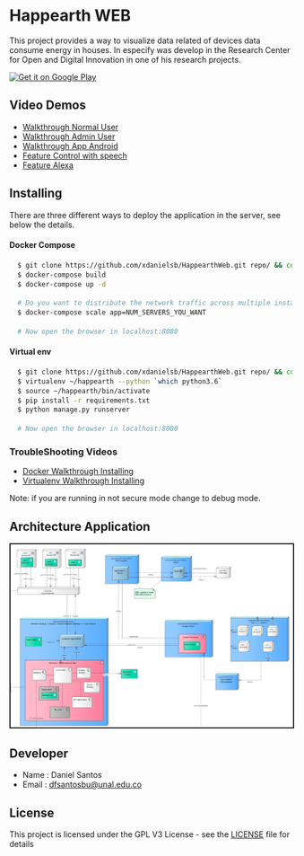 Happearth WEB
====================
This project provides a way to visualize data related of devices data consume energy in houses. 
In especify was develop in the  Research Center for Open and Digital Innovation in one of his research projects.

<a href="https://play.google.com/store/apps/details?id=me.danieldev.happearth" align="center">
  <img src="https://play.google.com/intl/en_us/badges/images/generic/en_badge_web_generic.png" width="150" height="60" alt="Get it on Google Play" border="0">
</a> 

Video Demos
---------
  * [Walkthrough Normal User](https://www.youtube.com/watch?v=siDfX1V4jSY&list=PL2Adzu29QFW7e-ttRDT6EJDtKi215Ngkb&index=1)
  * [Walkthrough Admin User](https://www.youtube.com/watch?v=CWdd_COiLT0&list=PL2Adzu29QFW7e-ttRDT6EJDtKi215Ngkb&index=2)
  * [Walkthrough App Android](https://www.youtube.com/watch?v=n7ys87E8FRs&list=PL2Adzu29QFW7e-ttRDT6EJDtKi215Ngkb&index=3)
  * [Feature Control with speech](https://www.youtube.com/watch?v=yTx8MR5NCJs&list=PL2Adzu29QFW7e-ttRDT6EJDtKi215Ngkb&index=5)  
  * [Feature Alexa](https://www.youtube.com/watch?v=f5FYRmnlgf4&list=PL2Adzu29QFW7e-ttRDT6EJDtKi215Ngkb&index=4)  

Installing
----------
There are three different ways to deploy the application in the server, see below the details.

#### Docker Compose 
```sh
  $ git clone https://github.com/xdanielsb/HappearthWeb.git repo/ && cd repo/  
  $ docker-compose build
  $ docker-compose up -d

  # Do you want to distribute the network traffic across multiple instances? LOAD BALANCING = <3 
  $ docker-compose scale app=NUM_SERVERS_YOU_WANT

  # Now open the browser in localhost:8080
```

#### Virtual env
```sh
  $ git clone https://github.com/xdanielsb/HappearthWeb.git repo/ && cd repo/
  $ virtualenv ~/happearth --python `which python3.6`
  $ source ~/happearth/bin/activate 
  $ pip install -r requirements.txt
  $ python manage.py runserver 

  # Now open the browser in localhost:8000
```

### TroubleShooting Videos
  * [Docker Walkthrough Installing](https://www.youtube.com/watch?v=21nelITwbRs&list=PL2Adzu29QFW7e-ttRDT6EJDtKi215Ngkb&index=6)  
  * [Virtualenv Walkthrough Installing](https://www.youtube.com/watch?v=_Cs-qPv-NhE&list=PL2Adzu29QFW7e-ttRDT6EJDtKi215Ngkb&index=7)  


<p style="font-size=7">
Note: if you are running in not secure mode change to debug mode. 
</p>

Architecture Application
------------------------
<p align="center">
    <img src="metadata/model.png" alt="Model" border="2" />
</p>

Developer
----------
* Name : Daniel Santos
* Email : dfsantosbu@unal.edu.co

License
-------

This project is licensed under the GPL V3 License - see the [LICENSE](LICENSE) file for details

